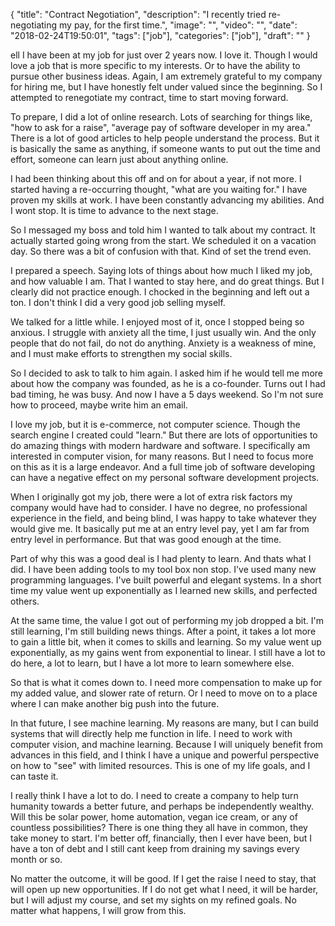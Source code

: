
{
  "title": "Contract Negotiation",
  "description": "I recently tried re-negotiating my pay, for the first time.",
  "image": "",
  "video": "",
  "date": "2018-02-24T19:50:01",
  "tags": ["job"],
  "categories": ["job"],
  "draft": ""
}


ell I have been at my job for just over 2 years now.  I love it.  Though I would love a job that is more specific to my interests.  Or to have the ability to pursue other business ideas.  Again, I am extremely grateful to my company for hiring me, but I have honestly felt under valued since the beginning.  So I attempted to renegotiate my contract, time to start moving forward.

To prepare, I did a lot of online research.  Lots of searching for things like, "how to ask for a raise", "average pay of software developer in my area."  There is a lot of good articles to help people understand the process.  But it is basically the same as anything, if someone wants to put out the time and effort, someone can learn just about anything online.

I had been thinking about this off and on for about a year, if not more.  I started having a re-occurring thought, "what are you waiting for."  I have proven my skills at work.  I have been constantly advancing my abilities.  And I wont stop.  It is time to advance to the next stage.

So I messaged my boss and told him I wanted to talk about my contract.  It actually started going wrong from the start.  We scheduled it on a vacation day.  So there was a bit of confusion with that.  Kind of set the trend even.

I prepared a speech.  Saying lots of things about how much I liked my job, and how valuable I am.  That I wanted to stay here, and do great things.  But I clearly did not practice enough. I chocked in the beginning and left out a ton.  I don't think I did a very good job selling myself.

We talked for a little while.  I enjoyed most of it, once I stopped being so anxious.  I struggle with anxiety all the time, I just usually win.  And the only people that do not fail, do not do anything. Anxiety is a weakness of mine, and I must make efforts to strengthen my social skills.

So I decided to ask to talk to him again.  I asked him if he would tell me more about how the company was founded, as he is a co-founder.  Turns out I had bad timing, he was busy.  And now I have a 5 days weekend.  So I'm not sure how to proceed, maybe write him an email.

I love my job, but it is e-commerce, not computer science.  Though the search engine I created could "learn."  But there are lots of opportunities to do amazing things with modern hardware and software.  I specifically am interested in computer vision, for many reasons.  But I need to focus more on this as it is a large endeavor.  And a full time job of software developing can have a negative effect on my personal software development projects.

When I originally got my job, there were a lot of extra risk factors my company would have had to consider. I have no degree, no professional experience in the field, and being blind, I was happy to take whatever they would give me.  It basically put me at an entry level pay, yet I am far from entry level in performance.  But that was good enough at the time.  

Part of why this was a good deal is I had plenty to learn.  And thats what I did.  I have been adding tools to my tool box non stop.  I've used many new programming languages.  I've built powerful and elegant systems.  In a short time my value went up exponentially as I learned new skills, and perfected others.  

At the same time, the value I got out of performing my job dropped a bit.  I'm still learning, I'm still building news things.  After a point, it takes a lot more to gain a little bit, when it comes to skills and learning.  So my value went up exponentially, as my gains went from exponential to linear.  I still have a lot to do here, a lot to learn, but I have a lot more to learn somewhere else.

So that is what it comes down to.  I need more compensation to make up for my added value, and slower rate of return.  Or I need to move on to a place where I can make another big push into the future.  

In that future, I see machine learning.  My reasons are many, but I can build systems that will directly help me function in life.  I need to work with computer vision, and machine learning.  Because I will uniquely benefit from advances in this field, and I think I have a unique and powerful perspective on how to "see" with limited resources.  This is one of my life goals, and I can taste it.

I really think I have a lot to do.  I need to create a company to help turn humanity towards a better future, and perhaps be independently wealthy.  Will this be solar power, home automation, vegan ice cream, or any of countless possibilities?  There is one thing they all have in common, they take money to start. I'm better off, financially, then I ever have been, but I have a ton of debt and I still cant keep from draining my savings every month or so.  

No matter the outcome, it will be good.  If I get the raise I need to stay, that will open up new opportunities.  If I do not get what I need, it will be harder, but I will adjust my course, and set my sights on my refined goals.  No matter what happens, I will grow from this.



